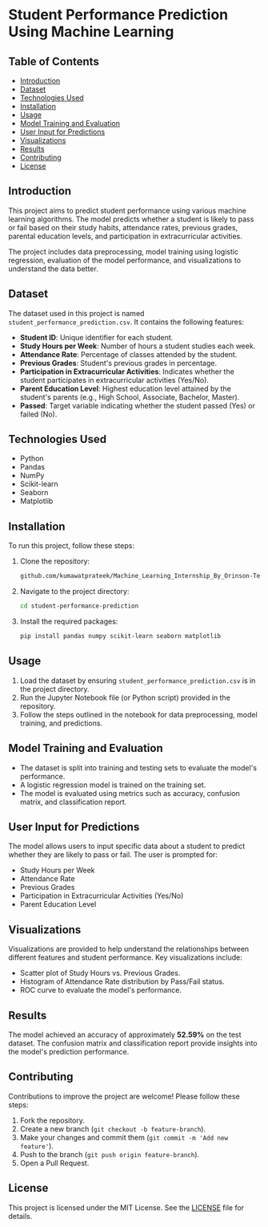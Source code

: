# Student Performance Prediction Using Machine Learning

## Table of Contents
- [Introduction](#introduction)
- [Dataset](#dataset)
- [Technologies Used](#technologies-used)
- [Installation](#installation)
- [Usage](#usage)
- [Model Training and Evaluation](#model-training-and-evaluation)
- [User Input for Predictions](#user-input-for-predictions)
- [Visualizations](#visualizations)
- [Results](#results)
- [Contributing](#contributing)
- [License](#license)

## Introduction
This project aims to predict student performance using various machine learning algorithms. The model predicts whether a student is likely to pass or fail based on their study habits, attendance rates, previous grades, parental education levels, and participation in extracurricular activities. 

The project includes data preprocessing, model training using logistic regression, evaluation of the model performance, and visualizations to understand the data better.

## Dataset
The dataset used in this project is named `student_performance_prediction.csv`. It contains the following features:
- **Student ID**: Unique identifier for each student.
- **Study Hours per Week**: Number of hours a student studies each week.
- **Attendance Rate**: Percentage of classes attended by the student.
- **Previous Grades**: Student's previous grades in percentage.
- **Participation in Extracurricular Activities**: Indicates whether the student participates in extracurricular activities (Yes/No).
- **Parent Education Level**: Highest education level attained by the student's parents (e.g., High School, Associate, Bachelor, Master).
- **Passed**: Target variable indicating whether the student passed (Yes) or failed (No).

## Technologies Used
- Python
- Pandas
- NumPy
- Scikit-learn
- Seaborn
- Matplotlib

## Installation
To run this project, follow these steps:

1. Clone the repository:
   ```bash
   github.com/kumawatprateek/Machine_Learning_Internship_By_Orinson-Technologies/tree/main/ML-Task4
   ```

2. Navigate to the project directory:
   ```bash
   cd student-performance-prediction
   ```

3. Install the required packages:
   ```bash
   pip install pandas numpy scikit-learn seaborn matplotlib
   ```

## Usage
1. Load the dataset by ensuring `student_performance_prediction.csv` is in the project directory.
2. Run the Jupyter Notebook file (or Python script) provided in the repository.
3. Follow the steps outlined in the notebook for data preprocessing, model training, and predictions.

## Model Training and Evaluation
- The dataset is split into training and testing sets to evaluate the model's performance.
- A logistic regression model is trained on the training set.
- The model is evaluated using metrics such as accuracy, confusion matrix, and classification report.

## User Input for Predictions
The model allows users to input specific data about a student to predict whether they are likely to pass or fail. The user is prompted for:
- Study Hours per Week
- Attendance Rate
- Previous Grades
- Participation in Extracurricular Activities (Yes/No)
- Parent Education Level

## Visualizations
Visualizations are provided to help understand the relationships between different features and student performance. Key visualizations include:
- Scatter plot of Study Hours vs. Previous Grades.
- Histogram of Attendance Rate distribution by Pass/Fail status.
- ROC curve to evaluate the model's performance.

## Results
The model achieved an accuracy of approximately **52.59%** on the test dataset. The confusion matrix and classification report provide insights into the model's prediction performance.

## Contributing
Contributions to improve the project are welcome! Please follow these steps:
1. Fork the repository.
2. Create a new branch (`git checkout -b feature-branch`).
3. Make your changes and commit them (`git commit -m 'Add new feature'`).
4. Push to the branch (`git push origin feature-branch`).
5. Open a Pull Request.

## License
This project is licensed under the MIT License. See the [LICENSE](LICENSE) file for details.
